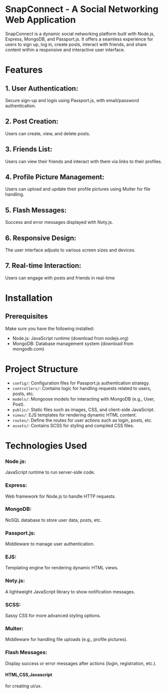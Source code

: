 # SnapConnect - A Social Networking Web Application
SnapConnect is a dynamic social networking platform built with Node.js, Express, MongoDB, and Passport.js. It offers a seamless experience for users to sign up, log in, create posts, interact with friends, and share content within a responsive and interactive user interface.
# Features
## 1. User Authentication:
Secure sign-up and login using Passport.js, with email/password authentication.
## 2. Post Creation:
Users can create, view, and delete posts.
## 3. Friends List:
Users can view their friends and interact with them via links to their profiles.
## 4. Profile Picture Management: 
Users can upload and update their profile pictures using Multer for file handling.
## 5. Flash Messages:
Success and error messages displayed with Noty.js.
## 6. Responsive Design:
The user interface adjusts to various screen sizes and devices.
## 7. Real-time Interaction:
Users can engage with posts and friends in real-time
# Installation
## Prerequisites
Make sure you have the following installed:
* Node.js:
  JavaScript runtime (download from nodejs.org)
* MongoDB:
 Database management system (download from mongodb.com)
# Project Structure
* `config/`: Configuration files for Passport.js authentication strategy.
* `controllers/`: Contains logic for handling requests related to users, posts, etc.
* `models/`: Mongoose models for interacting with MongoDB (e.g., User, Post).
* `public/`: Static files such as images, CSS, and client-side JavaScript.
* `views/`: EJS templates for rendering dynamic HTML content.
* `routes/`: Define the routes for user actions such as login, posts, etc.
* `assets/`: Contains SCSS for styling and compiled CSS files.

# Technologies Used
### Node.js: 
JavaScript runtime to run server-side code.
### Express: 
Web framework for Node.js to handle HTTP requests.
### MongoDB: 
NoSQL database to store user data, posts, etc.
### Passport.js: 
Middleware to manage user authentication.
### EJS: 
Templating engine for rendering dynamic HTML views.
### Noty.js: 
A lightweight JavaScript library to show notification messages.
### SCSS: 
Sassy CSS for more advanced styling options.
### Multer: 
Middleware for handling file uploads (e.g., profile pictures).
### Flash Messages: 
Display success or error messages after actions (login, registration, etc.).
#### HTML,CSS,Javascript
for creating ui/ux.
